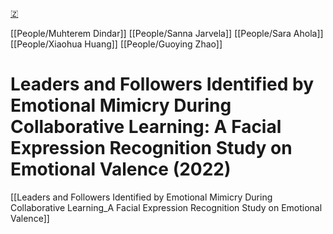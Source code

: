[🇿](zotero://select/groups/5641742/items/J3UMELJA)

[[People/Muhterem Dindar]] [[People/Sanna Jarvela]] [[People/Sara Ahola]] [[People/Xiaohua Huang]] [[People/Guoying Zhao]] 
# Leaders and Followers Identified by Emotional Mimicry During Collaborative Learning: A Facial Expression Recognition Study on Emotional Valence (2022)

[[Leaders and Followers Identified by Emotional Mimicry During Collaborative Learning_A Facial Expression Recognition Study on Emotional Valence]]